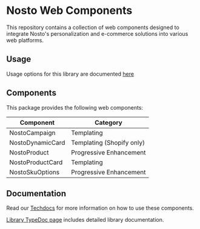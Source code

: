 # Nosto Web Components

This repository contains a collection of web components designed to integrate Nosto's personalization and e-commerce solutions into various web platforms.

## Usage

Usage options for this library are documented [here](https://docs.nosto.com/techdocs/apis/frontend/oss/web-components/loading-web-components)

## Components

This package provides the following web components:

| Component         | Category                  |
| ----------------- | ------------------------- |
| NostoCampaign     | Templating                |
| NostoDynamicCard  | Templating (Shopify only) |
| NostoProduct      | Progressive Enhancement   |
| NostoProductCard  | Templating                |
| NostoSkuOptions   | Progressive Enhancement   |

## Documentation

Read our [Techdocs](https://docs.nosto.com/techdocs/apis/frontend/oss/web-components) for more information on how to use these components.

[Library TypeDoc page](https://nosto.github.io/web-components) includes detailed library documentation.